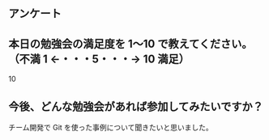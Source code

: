 ## アンケート

## 本日の勉強会の満足度を 1〜10 で教えてください。（不満 1 ←・・・5・・・→ 10 満足）

10

## 今後、どんな勉強会があれば参加してみたいですか？

チーム開発で Git を使った事例について聞きたいと思いました。
